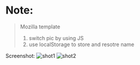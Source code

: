 # Note:
> Mozilla template
> 1. switch pic by using JS
> 2. use localStorage to store and resotre name

Screenshot:
![shot1](/Screenshot/1.png)
![shot2](/Screenshot/2.png)
